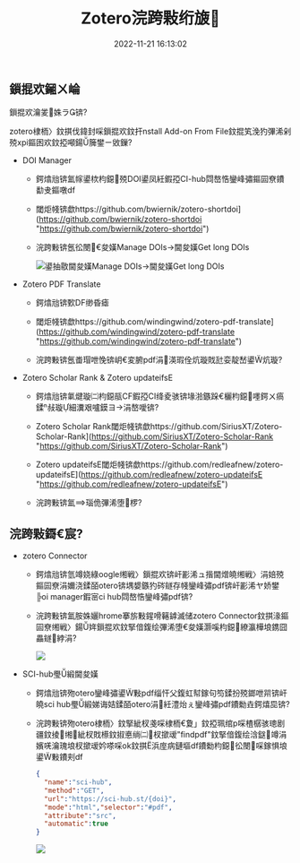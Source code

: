 ﻿---
title: "Zotero浣跨敤绗旇"
date: 2022-11-21 16:13:02
---

## 鎻掍欢鎺ㄨ崘

鎻掍欢瀹夎姝ラ锛?

zotero棣栭〉鈫掑伐鍏封啋鎻掍欢鈫扞nstall Add-on From File鈫掍笂浼犳彃浠剁殑xpi鏂囦欢鈫掗噸鍚簲鐢ㄧ敓鏁?

*   DOI Manager

    *   鍔熻兘锛氳幏鍙栨枃鐚殑DOI鍙凤紝鍜孲CI-hub閰嶅悎鑾峰彇鏂囩尞鐨勫叏鏂噋df

    *   閾炬帴锛歔https://github.com/bwiernik/zotero-shortdoi](https://github.com/bwiernik/zotero-shortdoi "https://github.com/bwiernik/zotero-shortdoi")

    *   浣跨敤锛氬彸閿€夋嫨Manage DOIs->閫夋嫨Get long DOIs

        ![](./鏃犳爣棰榑MSGarro4z6.png "鍙抽敭閫夋嫨Manage DOIs->閫夋嫨Get long DOIs")

*   Zotero PDF Translate

    *   鍔熻兘锛歅DF缈昏瘧

    *   閾炬帴锛歔https://github.com/windingwind/zotero-pdf-translate](https://github.com/windingwind/zotero-pdf-translate "https://github.com/windingwind/zotero-pdf-translate")

    *   浣跨敤锛氬畨瑁呭悗锛岄€変腑pdf涓渶瑕佺炕璇戝瓧娈靛嵆鍙炕璇?

*   Zotero Scholar Rank & Zotero updateifsE

    *   鍔熻兘锛氭煡璇㈡枃鐚瓹CF鍜孲CI绛夌骇锛堟湁鏃跺€欐枃鐚嚜鍔ㄨ瘑鍒敊璇細瀵艰嚧鏌ヨ涓嶅噯锛?

    *   Zotero Scholar Rank閾炬帴锛歔https://github.com/SiriusXT/Zotero-Scholar-Rank](https://github.com/SiriusXT/Zotero-Scholar-Rank "https://github.com/SiriusXT/Zotero-Scholar-Rank")

    *   Zotero updateifsE閾炬帴锛歔https://github.com/redleafnew/zotero-updateifsE](https://github.com/redleafnew/zotero-updateifsE "https://github.com/redleafnew/zotero-updateifsE")

    *   浣跨敤锛氳瑙佹彃浠堕椤?

## 浣跨敤鎶€宸?

*   zotero Connector

    *   鍔熻兘锛氫竴娆綠oogle缃戦〉鎻掍欢锛屽彲浠ュ揩閫熷皢缃戦〉涓婄殑鏂囩尞涓嬭浇鍒皕otero锛堣嫢鏃犳硶鐩存帴鑾峰彇pdf锛屽彲浠ヤ娇鐢╠oi manager鍜宻ci hub閰嶅悎鑾峰彇pdf锛?

    *   浣跨敤锛氳胺姝孋hrome搴旂敤鍟嗗簵鎼滅储zotero Connector鈫掑湪鏂囩尞缃戦〉鍚姩鎻掍欢鈫掔偣鍑绘彃浠堕€夋嫨灏嗘枃鐚繚瀛樺埌鎸囧畾鐩綍涓?

        ![](./1669019185158.png)

*   SCI-hub璺緞閫夋嫨

    *   鍔熻兘锛歾otero鑾峰彇鍙敤pdf缁忓父鍑虹幇鎵句笉鍒扮殑鎯呭喌锛屽皢sci hub璺緞娣诲姞鍒皕otero涓紝澧炲ぇ鑾峰彇pdf鐨勬垚鍔熺巼锛?

    *   浣跨敤锛歾otero棣栭〉鈫掔紪杈戔啋棣栭€夐」鈫掗珮绾р啋楂樼骇璁剧疆鈫掕缃紪杈戝櫒鈫掓悳绱㈡杈撳叆"findpdf"鈫掔偣鍑绘浛鎹竴涓嬪唴瀹瑰埌杈撳叆妗嗏啋ok鈫掑浜庢病鏈塸df鐨勬枃鐚彸閿啋鎵惧埌鍙敤鐨刾df

        ```json
        { 
          "name":"sci-hub", 
          "method":"GET",    
          "url":"https://sci-hub.st/{doi}",    
          "mode":"html","selector":"#pdf",    
          "attribute":"src",
          "automatic":true
        }
        ```

        ![](./1669018079282_9nJpBUXqWu.png)

